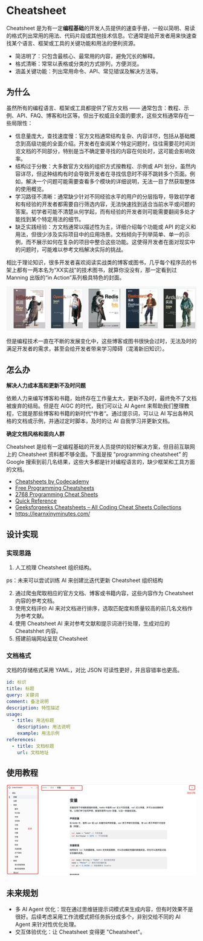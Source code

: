 # Cheatsheet

Cheatsheet 是为有一定**编程基础**的开发人员提供的速查手册，一般以简明、易读的格式列出常用的用法、代码片段或其他技术信息。它通常是给开发者用来快速查找某个语言、框架或工具的关键功能和用法的便利资源。

- 简洁明了：只包含最核心、最常用的内容，避免冗长的解释。
- 格式清晰：常常以表格或分类的方式排列，方便浏览。
- 涵盖关键功能：列出常用命令、API、常见错误及解决方法等。

## 为什么

虽然所有的编程语言、框架或工具都提供了官方文档 —— 通常包含：教程、示例、API、FAQ、博客和社区等。但出于权威且全面的要求，这些文档通常存在一些局限性：

- 信息量庞大，查找速度慢：官方文档通常结构复杂、内容详尽，包括从基础概念到高级功能的全面介绍。开发者在查阅某个特定问题时，往往需要花时间浏览文档的不同部分，特别是当不确定要寻找的内容在何处时，这可能会影响效率。
- 结构过于分散：大多数官方文档的组织方式按教程、示例或 API 划分，虽然内容详尽，但这种结构有时会导致开发者在寻找信息时不得不跳转多个页面。例如，解决一个问题可能需要查看多个模块的详细说明，无法一目了然获取整体的使用概览。
- 学习路径不清晰：通常缺少针对不同经验水平的用户的分层指导，导致初学者和有经验的开发者都需要自行筛选内容，无法快速找到适合当前水平或问题的答案。初学者可能不清楚从何学起，而有经验的开发者则可能需要翻阅多处才能找到某个特定用法的细节。
- 缺乏实践经验：方文档通常以描述性为主，详细介绍每个功能或 API 的定义和用法，但很少涉及实际项目中的应用场景。文档倾向于列举简单、单一的示例，而不展示如何在复杂的项目中整合这些功能。这使得开发者在面对现实中的问题时，可能难以参考文档解决实际的挑战。

相比于理论知识，很多开发者喜欢阅读实战类的博客或图书，几乎每个程序员的书架上都有一两本名为“XX实战”的技术图书，就算你没没有，那一定看到过 Manning 出版的“in Action”系列极具特色的封面。

![in-action](./public/in-action.jpeg)

但是编程技术一直在不断的发展变化中，这些博客或图书很快会过时，无法及时的满足开发者的需求，甚至会给开发者带来学习障碍（混淆新旧知识）。

## 怎么办

**解决人力成本高和更新不及时问题**

依赖人力来编写博客和书籍，始终存在工作量太大，更新不及时，最终免不了文档被废弃的结局。但是在 AIGC 的时代，我们可以让 AI Agent 来帮助我们整理教程，它就是那些博客和书籍的新时代“作者“。通过提示词，可以让 AI 写出各种风格的文档或示例，并通过定时脚本，及时的让 AI 自我学习并更新文档。

**确定文档风格和面向人群**

Cheatsheet 是给有一定编程基础的开发人员提供的较好解决方案，但目前互联网上的 Cheatsheet 资料都不够全面。下面是按 "programming cheatsheet" 的 Google 搜索到前几名结果，这些大多都是针对编程语言的，缺少框架和工具方面的文档。

- [Cheatsheets by Codecademy](https://www.codecademy.com/resources/cheatsheets/all)
- [Free Programming Cheatsheets](https://github.com/EbookFoundation/free-programming-books/blob/main/more/free-programming-cheatsheets.md)
- [2768 Programming Cheat Sheets](https://cheatography.com/programming/)
- [Quick Reference](https://quickref.me/index.html)
- [Geeksforgeeks Cheatsheets – All Coding Cheat Sheets Collections](https://www.geeksforgeeks.org/geeksforgeeks-cheatsheets-all-coding-cheat-sheets/)
- https://learnxinyminutes.com/

## 设计实现

### 实现思路

1. 人工梳理 Cheatsheet 组织结构。

  ps：未来可以尝试训练 AI 来创建比迭代更新 Cheatsheet 组织结构

2. 通过爬虫爬取相应的官方文档、博客或书籍内容，这些内容作为 Cheatsheet 内容的参考文档。
3. 使用文档评价 AI 来对文档进行排序，选取匹配度和质量较高的前几名文档作为参考文献。
4. 使用 Cheatsheet AI 来对参考文献和提示词进行处理，生成对应的 Cheatshhet 内容。
5. 搭建前端网站呈现 Cheatsheet

### 文档格式

文档的存储格式采用 YAML，对比 JSON 可读性更好，并且容错率也更高。

```yaml
id: 标识
title: 标题
query: 关键词
comment: 备注说明
description: 特性描述
usage:
  - title: 用法标题
    description: 用法说明
    example: 用法示例
references:
  - title: 文档标题
    url: 文档地址
```

## 使用教程

![screenshot](./public/screenshot.jpg)

## 未来规划

- 多 AI Agent 优化：现在通过思维链提示词模式来生成内容，但有时效果不是很好。后续考虑采用工作流模式把任务拆分成多个，非别交给不同的 AI Agent 来针对性优化处理。
- 交互体验优化：让 Cheatsheet 变得更 "Cheatsheet"。

